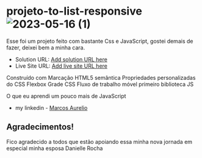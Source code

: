 # projeto-to-list-responsive![2023-05-16 (1)](https://github.com/marcosaureliosl/projeto-to-list-responsive/assets/127764997/e5721a0a-6912-4216-91d9-e6abe121fcb8)

Esse foi um projeto feito com bastante Css e JavaScript, gostei demais de fazer, deixei bem a minha cara. 


- Solution URL: [Add solution URL here](https://marcosaureliosl.github.io/projeto-to-list-responsive/)
- Live Site URL: [Add live site URL here](https://github.com/marcosaureliosl/projeto-to-list-responsive)

Construído com
Marcação HTML5 semântica
Propriedades personalizadas do CSS
Flexbox
Grade CSS
Fluxo de trabalho móvel primeiro
biblioteca JS


O que eu aprendi
 um pouco mais de JavaScript


- my linkedin - [Marcos Aurelio](https://www.linkedin.com/in/marcosaureliosl/)


## Agradecimentos!

Fico agradecido a todos que estão apoiando essa minha nova jornada em especial minha esposa Danielle Rocha

